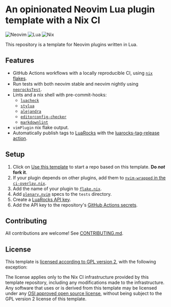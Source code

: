# An opinionated Neovim Lua plugin template with a Nix CI

![Neovim](https://img.shields.io/badge/NeoVim-%2357A143.svg?&style=for-the-badge&logo=neovim&logoColor=white)
![Lua](https://img.shields.io/badge/lua-%232C2D72.svg?style=for-the-badge&logo=lua&logoColor=white)
![Nix](https://img.shields.io/badge/nix-0175C2?style=for-the-badge&logo=NixOS&logoColor=white)

This repository is a template for Neovim plugins written in Lua.

## Features

- GitHub Actions workflows with a locally reproducible CI,
using [`nix` flakes](https://nixos.wiki/wiki/Flakes).
- Run tests with both neovim stable and neovim nightly
  using [`neorocksTest`](https://github.com/nvim-neorocks/neorocks).
- Lints and a nix shell with pre-commit-hooks:
  - [`luacheck`](https://github.com/mpeterv/luacheck)
  - [`stylua`](https://github.com/JohnnyMorganz/StyLua)
  - [`alejandra`](https://github.com/kamadorueda/alejandra)
  - [`editorconfig-checker`](https://github.com/editorconfig-checker/editorconfig-checker)
  - [`markdownlint`](https://github.com/DavidAnson/markdownlint)
- `vimPlugin` nix flake output.
- Automatically publish tags to [LuaRocks](https://luarocks.org/labels/neovim)
with the [luarocks-tag-release action](https://github.com/nvim-neorocks/luarocks-tag-release).

## Setup

1. Click on [Use this template](https://github.com/MrcJkb/nvim-lua-nix-plugin-template/generate)
to start a repo based on this template. **Do _not_ fork it**.
2. If your plugin depends on other plugins,
add them to [`nvim-wrapped` in the `ci-overlay.nix`](./nix/ci-overlay.nix).
3. Add the name of your plugin to [`flake.nix`](./flake.nix).
4. Add [`plenary.nvim`](https://github.com/nvim-lua/plenary.nvim) specs
to the `tests` directory.
5. Create a [LuaRocks API key](https://luarocks.org/settings/api-keys).
6. Add the API key to the repository's
[GitHub Actions secrets](https://docs.github.com/en/actions/security-guides/encrypted-secrets#creating-encrypted-secrets-for-a-repository).

## Contributing

All contributions are welcome!
See [CONTRIBUTING.md](./CONTRIBUTING.md).

## License

This template is [licensed according to GPL version 2](./LICENSE),
with the following exception:

The license applies only to the Nix CI infrastructure provided by this template
repository, including any modifications made to the infrastructure.
Any software that uses or is derived from this template may be licensed under any
[OSI approved open source license](https://opensource.org/licenses/),
without being subject to the GPL version 2 license of this template.
